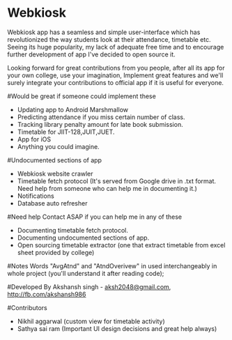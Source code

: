 # Webkiosk
Webkiosk app has a seamless and simple user-interface which has revolutionized the way students look at their attendance, timetable etc.
Seeing its huge popularity, my lack of adequate free time and to encourage further development of app I've decided to open source it.

Looking forward for great contributions from you people, after all its app for your own college, use your imagination,
Implement great features and we'll surely integrate your contributions to official app if it is useful for everyone.


#Would be great if someone could implement these
* Updating app to Android Marshmallow
* Predicting attendance if you miss certain number of class.
* Tracking library penalty amount for late book submission.
* Timetable for JIIT-128,JUIT,JUET.
* App for iOS
* Anything you could imagine.


#Undocumented sections of app
* Webkiosk website crawler
* Timetable fetch protocol (It's served from Google drive in .txt format. Need help from someone who can help me in documenting it.)
* Notifications
* Database auto refresher


#Need help
Contact ASAP if you can help me in any of these

* Documenting timetable fetch protocol.
* Documenting undocumented sections of app.
* Open sourcing timetable extractor (one that extract timetable from excel sheet provided by college)


#Notes
Words "AvgAtnd" and "AtndOverivew" in used interchangeably in whole project (you'll understand it after reading code);



#Developed By
Akshansh singh - aksh2048@gmail.com, http://fb.com/akshansh986

#Contributors
* Nikhil aggarwal (custom view for timetable activity)
* Sathya sai ram (Important UI design decisions and great help always)

